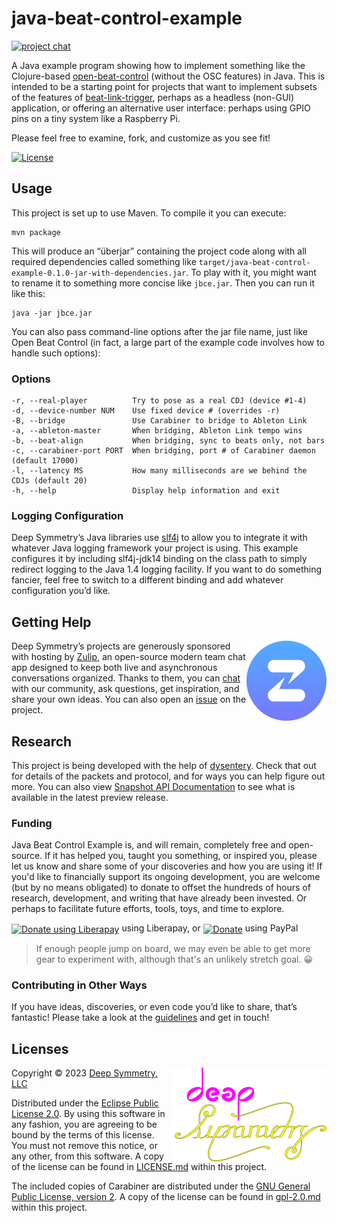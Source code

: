 # java-beat-control-example

[![project chat](https://img.shields.io/badge/chat-on%20zulip-brightgreen)](https://deep-symmetry.zulipchat.com/#narrow/stream/278354-carabiner)

A Java example program showing how to implement something like the Clojure-based
[open-beat-control](https://github.com/Deep-Symmetry/open-beat-control) (without
the OSC features) in Java. This is intended to be a starting point for projects
that want to implement subsets of the features of
[beat-link-trigger](https://github.com/Deep-Symmetry/beat-link-trigger), perhaps
as a headless (non-GUI) application, or offering an alternative user interface:
perhaps using GPIO pins on a tiny system like a Raspberry Pi.

Please feel free to examine, fork, and customize as you see fit!

[![License](https://img.shields.io/badge/License-Eclipse%20Public%20License%202.0-blue.svg)](#licenses)

## Usage

This project is set up to use Maven. To compile it you can execute:

    mvn package

This will produce an “überjar” containing the project code along with all required dependencies called something like
`target/java-beat-control-example-0.1.0-jar-with-dependencies.jar`. To play with it,
you might want to rename it to something more concise like `jbce.jar`. Then you can
run it like this:

    java -jar jbce.jar

You can also pass command-line options after the jar file name, just like Open
Beat Control (in fact, a large part of the example code involves how to handle
such options):

### Options

    -r, --real-player          Try to pose as a real CDJ (device #1-4)
    -d, --device-number NUM    Use fixed device # (overrides -r)
    -B, --bridge               Use Carabiner to bridge to Ableton Link
    -a, --ableton-master       When bridging, Ableton Link tempo wins
    -b, --beat-align           When bridging, sync to beats only, not bars
    -c, --carabiner-port PORT  When bridging, port # of Carabiner daemon (default 17000)
    -l, --latency MS           How many milliseconds are we behind the CDJs (default 20)
    -h, --help                 Display help information and exit

### Logging Configuration

Deep Symmetry’s Java libraries use [slf4j](http://www.slf4j.org/manual.html) to allow
you to integrate it with whatever Java logging framework your project
is using. This example configures it by including slf4j-jdk14 binding on
the class path to simply redirect logging to the Java 1.4 logging facility.
If you want to do something fancier, feel free to switch to a different
binding and add whatever configuration you’d like.

## Getting Help

<a href="http://zulip.com"><img align="right" alt="Zulip logo" src="doc/assets/zulip-icon-circle.svg" width="128" height="128"></a>

Deep Symmetry&rsquo;s projects are generously sponsored with hosting
by [Zulip](https://zulip.com), an open-source modern team
chat app designed to keep both live and asynchronous conversations
organized. Thanks to them, you can [chat](https://deep-symmetry.zulipchat.com/#narrow/stream/275322-beat-link-trigger)
with our community</a>, ask questions, get inspiration, and share your
own ideas. You can also open an
[issue](https://github.com/Deep-Symmetry/beat-carabiner/issues) on the
project.

## Research

This project is being developed with the help of
[dysentery](https://github.com/Deep-Symmetry/dysentery). Check that
out for details of the packets and protocol, and for ways you can help
figure out more. You can also view [Snapshot API
Documentation](https://deepsymmetry.org/beat-carabiner-java/snapshot/apidocs/) to
see what is available in the latest preview release.

### Funding

Java Beat Control Example is, and will remain, completely free and open-source. If it
has helped you, taught you something, or inspired you, please let us
know and share some of your discoveries and how you are using it! If
you'd like to financially support its ongoing development, you are
welcome (but by no means obligated) to donate to offset the hundreds
of hours of research, development, and writing that have already been
invested. Or perhaps to facilitate future efforts, tools, toys, and
time to explore.

<a href="https://liberapay.com/deep-symmetry/donate"><img align="center" alt="Donate using Liberapay"
src="https://liberapay.com/assets/widgets/donate.svg"></a> using Liberapay, or
<a href="https://www.paypal.com/cgi-bin/webscr?cmd=_s-xclick&hosted_button_id=J26G6ULJKV8RL"><img align="center"
alt="Donate" src="https://www.paypalobjects.com/en_US/i/btn/btn_donate_SM.gif"></a> using PayPal

> If enough people jump on board, we may even be able to get more
> gear to experiment with, although that's an unlikely stretch goal.
> :grinning:

### Contributing in Other Ways

If you have ideas, discoveries, or even code you’d like to share,
that’s fantastic! Please take a look at the
[guidelines](https://github.com/Deep-Symmetry/beat-link/blob/main/CONTRIBUTING.md) and get in touch!

## Licenses

<a href="http://deepsymmetry.org"><img align="right" alt="Deep Symmetry" src="doc/assets/DS-logo-github.png" width="250" height="150"></a>

Copyright © 2023 [Deep Symmetry, LLC](http://deepsymmetry.org)

Distributed under the [Eclipse Public License
2.0](https://opensource.org/licenses/EPL-2.0). By using this software
in any fashion, you are agreeing to be bound by the terms of this
license. You must not remove this notice, or any other, from this
software. A copy of the license can be found in
[LICENSE.md](https://github.com/Deep-Symmetry/beat-carabiner/blob/master/LICENSE.md)
within this project.

The included copies of Carabiner are distributed under the [GNU
General Public License, version
2](https://opensource.org/licenses/GPL-2.0). A copy of the license can be found in
[gpl-2.0.md](https://github.com/Deep-Symmetry/beat-carabiner/blob/master/gpl-2.0.md)
within this project.
